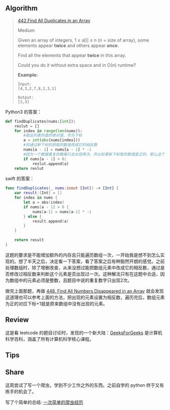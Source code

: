 



## Algorithm

>[442.Find All Duplicates in an Array](https://leetcode.com/problems/find-all-duplicates-in-an-array/)
>
> Medium
>
> Given an array of integers, 1 ≤ a[i] ≤ *n* (*n* = size of array), some elements appear **twice** and others appear **once**.
>
> Find all the elements that appear **twice** in this array.
>
> Could you do it without extra space and in O(*n*) runtime?
>
> **Example:**
>
> ```
> Input:
> [4,3,2,7,8,2,3,1]
>
> Output:
> [2,3]
>
> ```

Python3 的答案：

```Python
def findDuplicates(nums:[int]):
    reslut = []
    for index in range(len(nums)):
        #取出列表的值的绝对值，作为下标
        a = int(abs(nums[index]))
        #将通过新下标的获取的数值改成它的相反数
        nums[a - 1] = nums[a - 1] * -1
        #因为一个数据重复的数据只会出现两次，所以如果新下标取的数值是正的，那么这个下标就是重复的数据
        if nums[a - 1] > 0:
            reslut.append(a)
    return reslut
```

swift 的答案：

```Swift
func findDuplicates(_ nums:inout [Int]) -> [Int] {
    var result:[Int] = []
    for index in nums {
        let a = abs(index)
        if nums[a - 1] > 0 {
            nums[a-1] = nums[a-1] * -1
        } else {
            result.append(a)
        }
    }
    
    return result
}
```

这题的要求是不能增加额外的内存且只能遍历数组一次，一开始我是想不到怎么实现的。想了半天之后，决定看一下答案，看了答案之后有种豁然开朗的感觉。之前处理数组时，除了增删改查，从来没想过能把数组元素中改成它的相反数，通过是否修改过相反数来判断这个元素是否出现过一次。这种解法只有在这题中合适，因为数组中的元素必须是整数，且题目中说的重复数字只出现2次。

做完上面那题，再做 [448. Find All Numbers Disappeared in an Array](https://leetcode.com/problems/find-all-numbers-disappeared-in-an-array) 就会发现这道理也可以参考上面的方法，把出现的元素设置为相反数，遍历完后，数组元素为正的对应下标+1就是原来数组中没有出现的元素。

## Review

这是看 leetcode 的题目讨论时，发现的一个新大陆：[GeeksForGeeks](https://www.geeksforgeeks.org/) 是计算机科学百科，涵盖了所有计算机科学核心课程。

## Tips

## Share

这周尝试了写一个爬虫，学到不少工作之外的东西。之前自学的 python 终于又有练手的机会了。

写了个简单的总结: [一次简单的爬虫经历](https://htxian.github.io/%E4%B8%80%E6%AC%A1%E7%AE%80%E5%8D%95%E7%9A%84%E7%88%AC%E8%99%AB%E7%BB%8F%E5%8E%86/)





